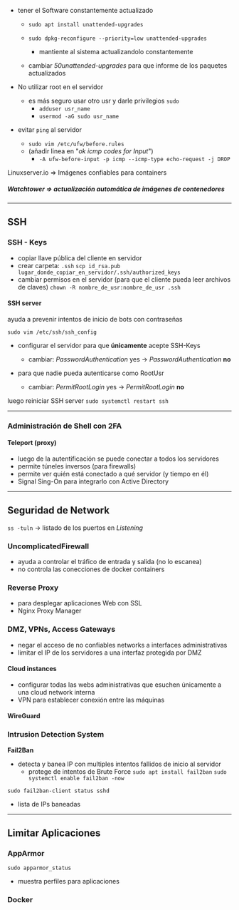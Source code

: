 - tener el Software constantemente actualizado 
	- `sudo apt install unattended-upgrades`
	- `sudo dpkg-reconfigure --priority=low unattended-upgrades`
		- mantiente al sistema actualizandolo constantemente

	- cambiar *50unattended-upgrades* para que informe de los paquetes actualizados

- No utilizar root en el servidor 
	- es más seguro usar otro usr y darle privilegios `sudo`
		- `adduser usr_name`
		- `usermod -aG sudo usr_name`

- evitar `ping` al servidor
	- `sudo vim /etc/ufw/before.rules`
	- (añadir linea en "*ok icmp codes for Input*")
		- `-A ufw-before-input -p icmp --icmp-type echo-request -j DROP`
 


Linuxserver.io => Imágenes confiables para containers

##### **Watchtower** => actualización automática de imágenes de contenedores 

---
## SSH
### SSH - Keys 
- copiar llave pública del cliente en servidor 
- crear carpeta: `.ssh`
	 `scp id_rsa.pub lugar_donde_copiar_en_servidor/.ssh/authorized_keys`
- cambiar permisos en el servidor (para que el cliente pueda leer archivos de claves)
	 `chown -R nombre_de_usr:nombre_de_usr .ssh`
#### SSH server
ayuda a prevenir intentos de inicio de bots con contraseñas

`sudo vim /etc/ssh/ssh_config`
- configurar el servidor para que **únicamente** acepte SSH-Keys
	- cambiar: *PasswordAuthentication* yes -> *PasswordAuthentication* **no**

- para que nadie pueda autenticarse como RootUsr
	- cambiar: *PermitRootLogin* yes -> *PermitRootLogin* **no**

luego reiniciar SSH server
`sudo systemctl restart ssh`

---
### Administración de Shell con 2FA
#### Teleport (proxy)
- luego de la autentificación se puede conectar a todos los servidores 
- permite túneles inversos (para firewalls)
- permite ver quién está conectado a qué servidor (y tiempo en él)
- Signal Sing-On para integrarlo con Active Directory

---
## Seguridad de Network
`ss -tuln` -> listado de los puertos en *Listening*

### UncomplicatedFirewall
- ayuda a controlar el tráfico de entrada y salida (no lo escanea)
- no controla las conecciones de docker containers 


### Reverse Proxy
- para desplegar aplicaciones Web con SSL
- Nginx Proxy Manager


### DMZ, VPNs, Access Gateways
- negar el acceso de no confiables networks a interfaces administrativas
- limitar el IP de los servidores a una interfaz protegida por DMZ
#### Cloud instances 
- configurar todas las webs administrativas que esuchen únicamente a una cloud network interna 
- VPN para establecer conexión entre las máquinas
#### WireGuard


### Intrusion Detection System
**Fail2Ban**
- detecta y banea IP con multiples intentos fallidos de inicio al servidor
	- protege de intentos de Brute Force 
`sudo apt install fail2ban`
`sudo systemctl enable fail2ban -now`

`sudo fail2ban-client status sshd`
- lista de IPs baneadas

---
## Limitar Aplicaciones
### AppArmor 
`sudo apparmor_status`
- muestra perfiles para aplicaciones
### Docker
